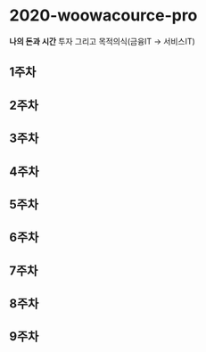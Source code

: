 # 2020-woowacource-pro

**나의 돈과 시간** 투자 그리고 목적의식(금융IT -> 서비스IT)



## 1주차

## 2주차

## 3주차

## 4주차

## 5주차

## 6주차

## 7주차

## 8주차

## 9주차 
